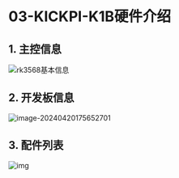 # 03-KICKPI-K1B硬件介绍







## 1. 主控信息

![rk3568基本信息](http://tanzhtanzh.oss-cn-shenzhen.aliyuncs.com/img/rk3568bd.png)





## 2. 开发板信息

![image-20240420175652701](http://tanzhtanzh.oss-cn-shenzhen.aliyuncs.com/img/image-20240420175652701.png)



## 3. 配件列表

![img](http://tanzhtanzh.oss-cn-shenzhen.aliyuncs.com/img/O1CN01fnKIlL29djThiLgdR_!!2216870748091.jpg)
